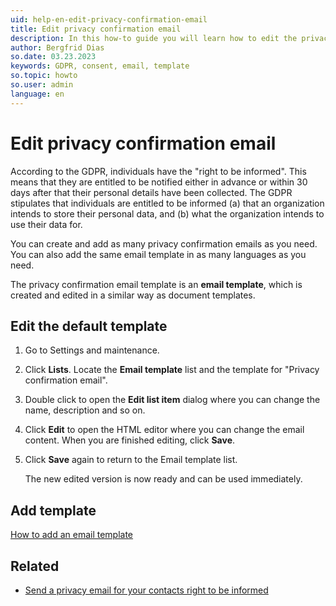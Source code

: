```yaml
---
uid: help-en-edit-privacy-confirmation-email
title: Edit privacy confirmation email
description: In this how-to guide you will learn how to edit the privacy confirmation email.
author: Bergfrid Dias
so.date: 03.23.2023
keywords: GDPR, consent, email, template
so.topic: howto
so.user: admin
language: en
---
```


# Edit privacy confirmation email

According to the GDPR, individuals have the "right to be informed". This means that they are entitled to be notified either in advance or within 30 days after that their personal details have been collected. The GDPR stipulates that individuals are entitled to be informed (a) that an organization intends to store their personal data, and (b) what the organization intends to use their data for.

You can create and add as many privacy confirmation emails as you need. You can also add the same email template in as many languages as you need.

The privacy confirmation email template is an **email template**, which is created and edited in a similar way as document templates.

## Edit the default template

1. Go to Settings and maintenance.

1. Click **Lists**. Locate the **Email template** list and the template for "Privacy confirmation email".

1. Double click to open the **Edit list item** dialog where you can change the name, description and so on.

1. Click **Edit** to open the HTML editor where you can change the email content. When you are finished editing, click **Save**.

1. Click **Save** again to return to the Email template list.

    The new edited version is now ready and can be used immediately.

## Add template

[How to add an email template][1]

## Related

* [Send a privacy email for your contacts right to be informed][2]

<!-- Referenced links -->
[1]: ../../../admin/lists/learn/add-email-template.md
[2]: send-privacy-confirmation-email.md

<!-- Referenced images -->
